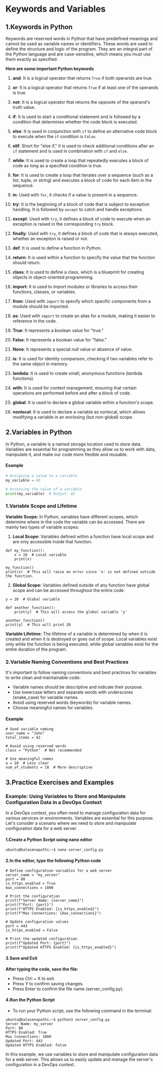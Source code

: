 # Keywords and Variables

## 1.Keywords in Python

Keywords are reserved words in Python that have predefined meanings and cannot be used as variable names or identifiers.
These words are used to define the structure and logic of the program. They are an integral part of the Python language
and are case-sensitive, which means you must use them exactly as specified.

**Here are some important Python keywords**

1. **and**: It is a logical operator that returns `True` if both operands are true.

2. **or**: It is a logical operator that returns `True` if at least one of the operands is true.

3. **not**: It is a logical operator that returns the opposite of the operand's truth value.

4. **if**: It is used to start a conditional statement and is followed by a condition that determines whether the code 
block is executed.

5. **else**: It is used in conjunction with `if` to define an alternative code block to execute when the `if` condition 
is `False`.

6. **elif**: Short for "else if," it is used to check additional conditions after an `if` statement and is used in 
combination with `if` and `else`.

7. **while**: It is used to create a loop that repeatedly executes a block of code as long as a specified condition is true.

8. **for**: It is used to create a loop that iterates over a sequence (such as a list, tuple, or string) and executes a 
block of code for each item in the sequence.

9. **in**: Used with `for`, it checks if a value is present in a sequence.

10. **try**: It is the beginning of a block of code that is subject to exception handling. It is followed by `except` to
catch and handle exceptions.

11. **except**: Used with `try`, it defines a block of code to execute when an exception is raised in the corresponding 
`try` block.

12. **finally**: Used with `try`, it defines a block of code that is always executed, whether an exception is raised or not.

13. **def**: It is used to define a function in Python.

14. **return**: It is used within a function to specify the value that the function should return.

15. **class**: It is used to define a class, which is a blueprint for creating objects in object-oriented programming.

16. **import**: It is used to import modules or libraries to access their functions, classes, or variables.

17. **from**: Used with `import` to specify which specific components from a module should be imported.

18. **as**: Used with `import` to create an alias for a module, making it easier to reference in the code.

19. **True**: It represents a boolean value for "true."

20. **False**: It represents a boolean value for "false."

21. **None**: It represents a special null value or absence of value.

22. **is**: It is used for identity comparison, checking if two variables refer to the same object in memory.

23. **lambda**: It is used to create small, anonymous functions (lambda functions).

24. **with**: It is used for context management, ensuring that certain operations are performed before and after a block
of code.

25. **global**: It is used to declare a global variable within a function's scope.

26. **nonlocal**: It is used to declare a variable as nonlocal, which allows modifying a variable in an enclosing 
(but non-global) scope.

## 2.Variables in Python

In Python, a variable is a named storage location used to store data. Variables are essential for programming as they 
allow us to work with data, manipulate it, and make our code more flexible and reusable. 

#### Example

```python
# Assigning a value to a variable
my_variable = 42

# Accessing the value of a variable
print(my_variable)  # Output: 42
```

### 1.Variable Scope and Lifetime

**Variable Scope:** In Python, variables have different scopes, which determine where in the code the variable can be 
accessed. There are mainly two types of variable scopes:

1. **Local Scope:** Variables defined within a function have local scope and are only accessible inside that function.
   
```
def my_function():
    x = 10  # Local variable
    print(x)
   
my_function()
print(x)  # This will raise an error since 'x' is not defined outside the function.
   ```

2. **Global Scope:** Variables defined outside of any function have global scope and can be accessed throughout the entire code.

```
y = 20  # Global variable

def another_function():
    print(y)  # This will access the global variable 'y'

another_function()
print(y)  # This will print 20
```

**Variable Lifetime:** The lifetime of a variable is determined by when it is created and when it is destroyed or goes out
of scope. Local variables exist only while the function is being executed, while global variables exist for the entire 
duration of the program.

### 2.Variable Naming Conventions and Best Practices

It's important to follow naming conventions and best practices for variables to write clean and maintainable code:

- Variable names should be descriptive and indicate their purpose.
- Use lowercase letters and separate words with underscores (snake_case) for variable names.
- Avoid using reserved words (keywords) for variable names.
- Choose meaningful names for variables.

#### Example

```
# Good variable naming
user_name = "John"
total_items = 42

# Avoid using reserved words
class = "Python"  # Not recommended

# Use meaningful names
a = 10  # Less clear
num_of_students = 10  # More descriptive
```

## 3.Practice Exercises and Examples

### Example: Using Variables to Store and Manipulate Configuration Data in a DevOps Context

In a DevOps context, you often need to manage configuration data for various services or environments. Variables are 
essential for this purpose. Let's consider a scenario where we need to store and manipulate configuration data for a 
web server.

#### 1.Create a Python Script using nano editor
```
ubuntu@balasenapathi:~$ nano server_config.py
```

#### 2.In the editor, type the following Python code
```
# Define configuration variables for a web server
server_name = "my_server"
port = 80
is_https_enabled = True
max_connections = 1000

# Print the configuration
print(f"Server Name: {server_name}")
print(f"Port: {port}")
print(f"HTTPS Enabled: {is_https_enabled}")
print(f"Max Connections: {max_connections}")

# Update configuration values
port = 443
is_https_enabled = False

# Print the updated configuration
print(f"Updated Port: {port}")
print(f"Updated HTTPS Enabled: {is_https_enabled}")
```

#### 3.Save and Exit
**After typing the code, save the file:**
- Press Ctrl + X to exit.
- Press Y to confirm saving changes.
- Press Enter to confirm the file name (server_config.py).

#### 4.Run the Python Script
- To run your Python script, use the following command in the terminal:
```
ubuntu@balasenapathi:~$ python3 server_config.py
Server Name: my_server
Port: 80
HTTPS Enabled: True
Max Connections: 1000
Updated Port: 443
Updated HTTPS Enabled: False
```
In this example, we use variables to store and manipulate configuration data for a web server. This allows us to easily 
update and manage the server's configuration in a DevOps context.